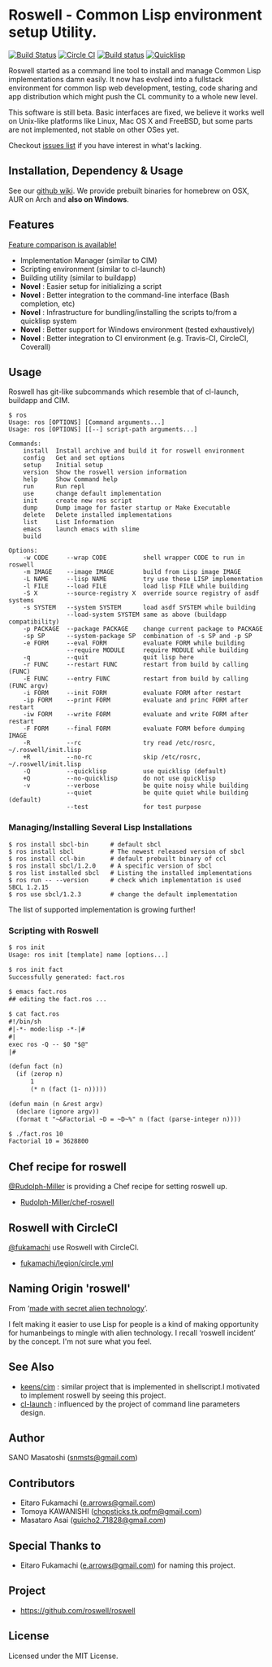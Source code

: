 # Roswell - Common Lisp environment setup Utility.

[![Build Status](https://travis-ci.org/roswell/roswell.svg?branch=master)](https://travis-ci.org/roswell/roswell)
[![Circle CI](https://circleci.com/gh/roswell/roswell/tree/master.svg?style=svg)](https://circleci.com/gh/roswell/roswell/tree/master)
[![Build status](https://ci.appveyor.com/api/projects/status/7jq0392ffqb4i3yn?svg=true)](https://ci.appveyor.com/project/snmsts/roswell-en89n)
[![Quicklisp](http://quickdocs.org/badge/roswell.svg)](http://quickdocs.org/roswell/)

Roswell started as a command line tool to install and manage Common Lisp implementations damn easily.
It now has evolved into a fullstack environment for common lisp web development, testing, code sharing and app distribution which might push the CL community to a whole new level.

This software is still beta. Basic interfaces are fixed, we believe it works well on Unix-like platforms like Linux, Mac OS X and FreeBSD, but some parts are not implemented, not stable on other OSes yet.

Checkout [issues list](https://github.com/roswell/roswell/issues) if you have interest in what's lacking.

## Installation, Dependency & Usage

See our [github wiki](https://github.com/roswell/roswell/wiki).
We provide prebuilt binaries for homebrew on OSX, AUR on Arch and **also on Windows**.

## Features

[Feature comparison is available!](https://github.com/roswell/roswell/wiki/0.-What's-the-Difference%3F)

* Implementation Manager (similar to CIM)
* Scripting environment (similar to cl-launch)
* Building utility (similar to buildapp)
* **Novel** : Easier setup for initializing a script
* **Novel** : Better integration to the command-line interface (Bash completion, etc)
* **Novel** : Infrastructure for bundling/installing the scripts to/from a quicklisp system
* **Novel** : Better support for Windows environment (tested exhaustively)
* **Novel** : Better integration to CI environment (e.g. Travis-CI, CircleCI, Coverall)

## Usage

Roswell has git-like subcommands which resemble that of cl-launch, buildapp and CIM.

```
$ ros
Usage: ros [OPTIONS] [Command arguments...]
Usage: ros [OPTIONS] [[--] script-path arguments...]

Commands:
    install  Install archive and build it for roswell environment
    config   Get and set options
    setup    Initial setup
    version  Show the roswell version information
    help     Show Command help
    run      Run repl
    use      change default implementation
    init     create new ros script
    dump     Dump image for faster startup or Make Executable
    delete   Delete installed implementations
    list     List Information
    emacs    launch emacs with slime
    build

Options:
    -w CODE     --wrap CODE          shell wrapper CODE to run in roswell
    -m IMAGE    --image IMAGE        build from Lisp image IMAGE
    -L NAME     --lisp NAME          try use these LISP implementation
    -l FILE     --load FILE          load lisp FILE while building
    -S X        --source-registry X  override source registry of asdf systems
    -s SYSTEM   --system SYSTEM      load asdf SYSTEM while building
                --load-system SYSTEM same as above (buildapp compatibility)
    -p PACKAGE  --package PACKAGE    change current package to PACKAGE
    -sp SP      --system-package SP  combination of -s SP and -p SP
    -e FORM     --eval FORM          evaluate FORM while building
                --require MODULE     require MODULE while building
    -q          --quit               quit lisp here
    -r FUNC     --restart FUNC       restart from build by calling (FUNC)
    -E FUNC     --entry FUNC         restart from build by calling (FUNC argv)
    -i FORM     --init FORM          evaluate FORM after restart
    -ip FORM    --print FORM         evaluate and princ FORM after restart
    -iw FORM    --write FORM         evaluate and write FORM after restart
    -F FORM     --final FORM         evaluate FORM before dumping IMAGE
    -R          --rc                 try read /etc/rosrc, ~/.roswell/init.lisp
    +R          --no-rc              skip /etc/rosrc, ~/.roswell/init.lisp
    -Q          --quicklisp          use quicklisp (default)
    +Q          --no-quicklisp       do not use quicklisp
    -v          --verbose            be quite noisy while building
                --quiet              be quite quiet while building (default)
                --test               for test purpose
```

### Managing/Installing Several Lisp Installations

    $ ros install sbcl-bin      # default sbcl
    $ ros install sbcl          # The newest released version of sbcl
    $ ros install ccl-bin       # default prebuilt binary of ccl
    $ ros install sbcl/1.2.0    # A specific version of sbcl
    $ ros list installed sbcl   # Listing the installed implementations
    $ ros run -- --version      # check which implementation is used
    SBCL 1.2.15
    $ ros use sbcl/1.2.3        # change the default implementation

The list of supported implementation is growing further!

### Scripting with Roswell

```diff
$ ros init
Usage: ros init [template] name [options...]

$ ros init fact
Successfully generated: fact.ros

$ emacs fact.ros
## editing the fact.ros ...

$ cat fact.ros
#!/bin/sh
#|-*- mode:lisp -*-|#
#|
exec ros -Q -- $0 "$@"
|#

(defun fact (n)
  (if (zerop n)
      1
      (* n (fact (1- n)))))

(defun main (n &rest argv)
  (declare (ignore argv))
  (format t "~&Factorial ~D = ~D~%" n (fact (parse-integer n))))

$ ./fact.ros 10
Factorial 10 = 3628800
```

## Chef recipe for roswell

[@Rudolph-Miller](https://github.com/Rudolph-Miller) is providing a Chef recipe for setting roswell up.

- [Rudolph-Miller/chef-roswell](https://github.com/Rudolph-Miller/chef-roswell)

## Roswell with CircleCI

[@fukamachi](https://github.com/fukamachi) use Roswell with CircleCI.

- [fukamachi/legion/circle.yml](https://github.com/fukamachi/legion/blob/master/circle.yml)

## Naming Origin 'roswell'
From &lsquo;[made with secret alien technology](http://www.lisperati.com/logo.html)&rsquo;.

I felt making it easier to use Lisp for people is a kind of making opportunity for humanbeings to mingle with alien technology. I recall &lsquo;roswell incident&rsquo; by the concept. I'm not sure what you feel.

## See Also
+ [keens/cim](https://github.com/keens/cim) : similar project that is implemented in shellscript.I motivated to implement roswell by seeing this project.
+ [cl-launch](http://cliki.net/cl-launch) : influenced by the project of command line parameters design.

## Author
SANO Masatoshi (snmsts@gmail.com)

## Contributors
 * Eitaro Fukamachi (e.arrows@gmail.com)
 * Tomoya KAWANISHI (chopsticks.tk.ppfm@gmail.com)
 * Masataro Asai (guicho2.71828@gmail.com)

## Special Thanks to
 * Eitaro Fukamachi (e.arrows@gmail.com) for naming this project.

## Project
 * https://github.com/roswell/roswell

## License
Licensed under the MIT License.
